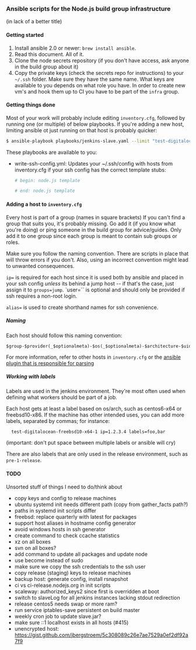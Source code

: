 ### Ansible scripts for the Node.js build group infrastructure

(in lack of a better title)


#### Getting started

1. Install ansible 2.0 or newer: `brew install ansible`.
2. Read this document. All of it.
3. Clone the node secrets repository (if you don't have access, ask anyone in
   the build group about it)
4. Copy the private keys (check the secrets repo for instructions) to your
   `~/.ssh` folder. Make sure they have the same name. What keys are available
   to you depends on what role you have. In order to create new vm's and hook
   them up to CI you have to be part of the `infra` group.

#### Getting things done

Most of your work will probably include editing `inventory.cfg`, followed by
running one (or multiple) of below playbooks. If you're adding a new host,
limiting ansible ot just running on that host is probably quicker:

```bash
$ ansible-playbook playbooks/jenkins-slave.yaml --limit "test-digitalocean-freebsd10-x64-1"
```

These playbooks are available to you:

 - write-ssh-config.yml: Updates your ~/.ssh/config with hosts from
   inventory.cfg if your ssh config has the correct template stubs:
   ```bash
   # begin: node.js template

   # end: node.js template
   ```

#### Adding a host to `inventory.cfg`

Every host is part of a group (names in square brackets) If you can't find a
group that suits you, it's probably missing. Go add it (if you know what you're
doing) or ping someone in the build group for advice/guides. Only add it to one
group since each group is meant to contain sub groups or roles.

Make sure you follow the naming convention. There are scripts in place that
will throw errors if you don't. Also, using an incorrect convention might
lead to unwanted consequences.

`ip=` is required for each host since it is used both by ansible and placed
in your ssh config _unless_ its behind a jump host -- if that's the case,
just assign it to `groups=jump`. `user=`` is optional and should only be
provided if ssh requires a non-root login.

`alias=` is used to create shorthand names for ssh convenience.

##### Naming

Each host should follow this naming convention:

```
$group-$provider(_$optionalmeta)-$os(_$optionalmeta)-$architecture-$uid
```

For more information, refer to other hosts in `inventory.cfg` or the [ansible
plugin that is responsible for parsing](plugins/vars/parse_host.py)

##### Working with labels

Labels are used in the jenkins environment. They're most often used when
defining what workers should be part of a job.

Each host gets at least a label based on os/arch, such as centos6-x64 or
freebsd10-x86. If the machine has other intended uses, you can add more
labels, separated by commas; for instance:
```
  test-digitalocean-freebsd10-x64-1 ip=1.2.3.4 labels=foo,bar
```

(important: don't put space between multiple labels or ansible will cry)

There are also labels that are only used in the release environment, such as
`pre-1-release`.

#### TODO

Unsorted stuff of things I need to do/think about

- copy keys and config to release machines
- ubuntu systemd init needs different path (copy from gather_facts path?)
- paths in systemd init scripts differ
- freebsd: replace quarterly with latest for packages
- support host aliases in hostname config generator
- avoid windows hosts in ssh generator
- create command to check ccache statistics
- xz on all boxes
- svn on all boxes?
- add command to update all packages and update node
- use become instead of sudo
- make sure we copy the ssh credentials to the ssh user
- copy release (staging) keys to release machines
- backup host: generate config, install rsnapshot
- ci vs ci-release.nodejs.org in init scripts
- scaleway: authorized_keys2 since first is overridden at boot
- switch to slaveLog for all jenkins instances lacking stdout redirection
- release centos5 needs swap or more ram?
- run service iptables-save persistent on build master
- weekly cron job to update slave.jar?
- make sure ::1 localhost exists in all hosts (#415)
- unencrypted host: https://gist.github.com/jbergstroem/5c308089c26e7ae7529a0ef2df92a7f9
